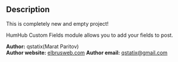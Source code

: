 ## Description


This is completely new and empty project! 

HumHub Custom Fields module allows you to add your fields to post.



__Author:__ qstatix(Marat Paritov)  
__Author website:__ [elbrusweb.com](http://elbrusweb.com/s/humhub-custom-fields/)
__Author email:__ qstatix@gmail.com

